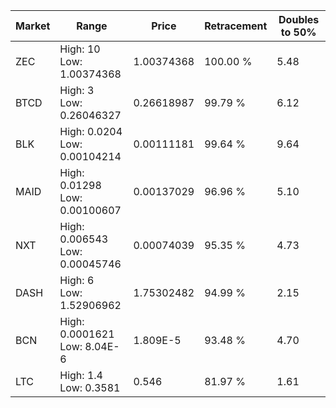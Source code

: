 | Market | Range | Price| Retracement | Doubles to 50% |
| --- | --- | --- | --- | --- |
| ZEC | High: 10<br />Low: 1.00374368 | 1.00374368 | 100.00 % | 5.48 |
| BTCD | High: 3<br />Low: 0.26046327 | 0.26618987 | 99.79 % | 6.12 |
| BLK | High: 0.0204<br />Low: 0.00104214 | 0.00111181 | 99.64 % | 9.64 |
| MAID | High: 0.01298<br />Low: 0.00100607 | 0.00137029 | 96.96 % | 5.10 |
| NXT | High: 0.006543<br />Low: 0.00045746 | 0.00074039 | 95.35 % | 4.73 |
| DASH | High: 6<br />Low: 1.52906962 | 1.75302482 | 94.99 % | 2.15 |
| BCN | High: 0.0001621<br />Low: 8.04E-6 | 1.809E-5 | 93.48 % | 4.70 |
| LTC | High: 1.4<br />Low: 0.3581 | 0.546 | 81.97 % | 1.61 |
